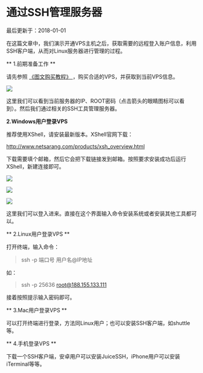 #  通过SSH管理服务器

最后更新于：2018-01-01

在这篇文章中，我们演示开通VPS主机之后，获取需要的远程登入账户信息，利用SSH客户端，从而对Linux服务器进行管理的过程。

** 1.前期准备工作  **

请先参照 [ 《图文购买教程》 ](/tuwen/) ，购买合适的VPS，并获取到当前VPS信息。

![](/vultr/wp-content/uploads/2017/12/vultr_ssh_1.jpg)

这里我们可以看到当前服务器的IP、ROOT密码（点击箭头的眼睛图标可以看到）。然后我们通过相关的SSH工具管理服务器。

**2.Windows用户登录VPS**

推荐使用XShell，请安装最新版本。XShell官网下载：

http://www.netsarang.com/products/xsh_overview.html

下载需要填个邮箱，然后它会把下载链接发到邮箱。按照要求安装成功后运行XShell，新建连接即可。

![](/vultr/wp-content/uploads/2017/12/vultr_ssh_2.jpg)

![](/vultr/wp-content/uploads/2017/12/vultr_ssh_3.jpg)

![](/vultr/wp-content/uploads/2017/12/vultr_ssh_4.jpg)

这里我们可以登入进来。直接在这个界面输入命令安装系统或者安装其他工具都可以。

** 2.Linux用户登录VPS  **

打开终端，输入命令：

> ssh -p 端口号 用户名@IP地址

如：

> ssh -p 25636 root@188.155.133.111

接着按照提示输入密码即可。

** 3.Mac用户登录VPS  **

可以打开终端进行登录，方法同Linux用户；也可以安装SSH客户端，如shuttle等。

** 4.手机登录VPS  **

下载一个SSH客户端，安卓用户可以安装JuiceSSH，iPhone用户可以安装iTerminal等等。

